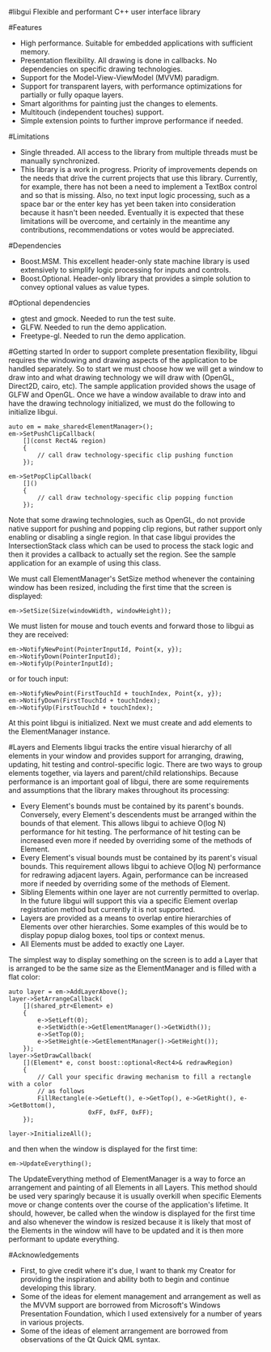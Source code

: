 #libgui
Flexible and performant C++ user interface library

#Features

* High performance.  Suitable for embedded applications with sufficient memory.
* Presentation flexibility.  All drawing is done in callbacks.  No dependencies on specific drawing technologies. 
* Support for the Model-View-ViewModel (MVVM) paradigm.
* Support for transparent layers, with performance optimizations for partially or fully opaque layers. 
* Smart algorithms for painting just the changes to elements.
* Multitouch (independent touches) support.
* Simple extension points to further improve performance if needed.

#Limitations

* Single threaded.  All access to the library from multiple threads must be manually synchronized.
* This library is a work in progress.  Priority of improvements depends on the needs that drive the current projects that use this library.  Currently, for example, there has not been a need to implement a TextBox control and so that is missing.  Also, no text input logic processing, such as a space bar or the enter key has yet been taken into consideration because it hasn't been needed.  Eventually it is expected that these limitations will be overcome, and certainly in the meantime any contributions, recommendations or votes would be appreciated.

#Dependencies
* Boost.MSM.  This excellent header-only state machine library is used extensively to simplify logic processing for inputs and controls.
* Boost.Optional.  Header-only library that provides a simple solution to convey optional values as value types.

#Optional dependencies
* gtest and gmock.  Needed to run the test suite.
* GLFW.  Needed to run the demo application.
* Freetype-gl.  Needed to run the demo application.

#Getting started
In order to support complete presentation flexibility, libgui requires the windowing and drawing aspects of the application to be handled separately.  So to start we must choose how we will get a window to draw into and what drawing technology we will draw with (OpenGL, Direct2D, cairo, etc).  The sample application provided shows the usage of GLFW and OpenGL.  Once we have a window available to draw into and have the drawing technology initialized, we must do the following to initialize libgui.

```
auto em = make_shared<ElementManager>();
em->SetPushClipCallback(
    [](const Rect4& region)
    {
        // call draw technology-specific clip pushing function
    });

em->SetPopClipCallback(
    []()
    {
        // call draw technology-specific clip popping function
    });
```
Note that some drawing technologies, such as OpenGL, do not provide native support for pushing and popping clip regions, but rather support only enabling or disabling a single region.  In that case libgui provides the IntersectionStack class which can be used to process the stack logic and then it provides a callback to actually set the region.  See the sample application for an example of using this class.

We must call ElementManager's SetSize method whenever the containing window has been resized, including the first time that the screen is displayed:
```
em->SetSize(Size(windowWidth, windowHeight));
```

We must listen for mouse and touch events and forward those to libgui as they are received:
```
em->NotifyNewPoint(PointerInputId, Point{x, y});
em->NotifyDown(PointerInputId);
em->NotifyUp(PointerInputId);
```
or for touch input:
```
em->NotifyNewPoint(FirstTouchId + touchIndex, Point{x, y});
em->NotifyDown(FirstTouchId + touchIndex);
em->NotifyUp(FirstTouchId + touchIndex);
```

At this point libgui is initialized.  Next we must create and add elements to the ElementManager instance.

#Layers and Elements
libgui tracks the entire visual hierarchy of all elements in your window and provides support for arranging, drawing, updating, hit testing and control-specific logic.  There are two ways to group elements together, via layers and parent/child relationships.  Because performance is an important goal of libgui, there are some requirements and assumptions that the library makes throughout its processing:
* Every Element's bounds must be contained by its parent's bounds.  Conversely, every Element's descendents must be arranged within the bounds of that element.  This allows libgui to achieve O(log N) performance for hit testing. The performance of hit testing can be increased even more if needed by overriding some of the methods of Element.
* Every Element's visual bounds must be contained by its parent's visual bounds.  This requirement allows libgui to achieve O(log N) performance for redrawing adjacent layers.  Again, performance can be increased more if needed by overriding some of the methods of Element.
* Sibling Elements within one layer are not currently permitted to overlap.  In the future libgui will support this via a specific Element overlap registration method but currently it is not supported.
* Layers are provided as a means to overlap entire hierarchies of Elements over other hierarchies.  Some examples of this would be to display popup dialog boxes, tool tips or context menus.
* All Elements must be added to exactly one Layer.

The simplest way to display something on the screen is to add a Layer that is arranged to be the same size as the ElementManager and is filled with a flat color:

```
auto layer = em->AddLayerAbove();
layer->SetArrangeCallback(
    [](shared_ptr<Element> e)
    {
        e->SetLeft(0);
        e->SetWidth(e->GetElementManager()->GetWidth());
        e->SetTop(0);
        e->SetHeight(e->GetElementManager()->GetHeight());
    });
layer->SetDrawCallback(
    [](Element* e, const boost::optional<Rect4>& redrawRegion)
    {
        // Call your specific drawing mechanism to fill a rectangle with a color
        // as follows
        FillRectangle(e->GetLeft(), e->GetTop(), e->GetRight(), e->GetBottom(), 
                      0xFF, 0xFF, 0xFF);
    });

layer->InitializeAll();
```

and then when the window is displayed for the first time:

```
em->UpdateEverything();
```

The UpdateEverything method of ElementManager is a way to force an arrangement and painting of all Elements in all Layers.  This method should be used very sparingly because it is usually overkill when specific Elements move or change contents over the course of the application's lifetime.  It should, however, be called when the window is displayed for the first time and also whenever the window is resized because it is likely that most of the Elements in the window will have to be updated and it is then more performant to update everything.


#Acknowledgements
* First, to give credit where it's due, I want to thank my Creator for providing the inspiration and ability both to begin and continue developing this library.
* Some of the ideas for element management and arrangement as well as the MVVM support are borrowed from Microsoft's Windows Presentation Foundation, which I used extensively for a number of years in various projects.
* Some of the ideas of element arrangement are borrowed from observations of the Qt Quick QML syntax.
